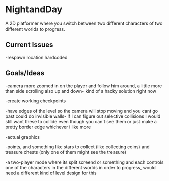 NightandDay
===========
A 2D platformer where you switch between two different characters of two different worlds to progress.

Current Issues
--------------
-respawn location hardcoded


Goals/Ideas
-----------
-camera more zoomed in on the player and follow him around, a little more than side scrolling also up and down- kind of a hacky solution right now

-create working checkpoints

-have edges of the level so the camera will stop moving and you cant go past could do invisible walls- if I can figure out selective collisions I would still want these to collide even though you can't see them or just make a pretty border edge whichever i like more

-actual graphics 

-points, and something like stars to collect (like collecting coins) and treasure chests (only one of them might see the treasure)

-a two-player mode where its split screend or something and each controls one of the characters in the different worlds in order to progress, would need a different kind of level design for this

